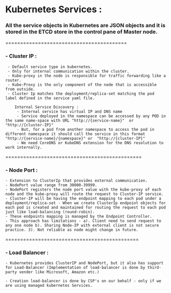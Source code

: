 # Kubernetes Services :

### All the service objects in Kubernetes are JSON objects and it is stored in the ETCD store in the control pane of Master node.

=========================================

### - Cluster IP :

     - Default service type in kubernetes.
     - Only for internal communication within the cluster.
     - Kube-proxy in the node is responsible for traffic forwarding like a router.
     - Kube-Proxy is the only component of the node that is accessible from outside.
     - Cluster Ip matches the deployment/replica-set matching the pod label defined in the service yaml file.

```
    Internal Service Discovery :
     - Internal service has virtual IP and DNS name
     - Service deployed in the namespace can be accessed by any POD in the same name-space with URL "http://{service-name}"  or  "http://{cluster-IP}"
     - But, for a pod from another namespace to access the pod in different namespace it should call the service in this format "http://{service-name}/{namespace}" or  "http://{cluster-IP}"
     - We need CoreDNS or KubeDNS extension for the DNS resolution to work internally.
```

==============================================

### - Node Port :

```
- Extension to ClusterIp that provides external communication.
- NodePort value range from 30000-39999.
- NodePort registers the node port value with the kube-proxy of each node and the kube-proxy will route the request to Cluster-IP service.
- Cluster-IP will be having the endpoint mapping to each pod under a deployment/replica-set - When we create ClusterIp endpoint objects for each pod is created and maintained for routing the request to each pod just like load-balancing (round-robin).
- These endpoints mapping is managed by the Endpoint Controller.
- This approach has limitations - a). Client need to send request to any one node b). Sharing Node-IP with external client is not secure practice. 3). Not reliable as node might change in future.

```

=============================================

### - Load Balancer :

```
- Kubernetes provides ClusterIP and NodePort, but it also has support for Load-Balancer (Implementation of load-balancer is done by third-party vender like Microsoft, Amazon etc.)

- Creation load-balancer is done by CSP's on our behalf - only if we are using managed kubernetes Services.
```

